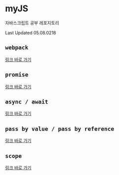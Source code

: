 # myJS

자바스크립트 공부 레포지토리

Last Updated 05.08.0218

## `webpack`

[링크 바로 가기](https://github.com/hyun-park/myJS/tree/master/webpack)

## `promise`

[링크 바로 가기](https://github.com/hyun-park/myJS/tree/master/promise)

## `async / await`

[링크 바로 가기](https://github.com/hyun-park/myJS/tree/master/async_await)

## `pass by value / pass by reference`

[링크 바로 가기](https://github.com/hyun-park/myJS/tree/master/pass_by_value_or_reference)

## `scope`

[링크 바로 가기](https://github.com/hyun-park/myJS/tree/master/scope)
